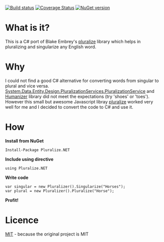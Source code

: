 [![Build status](https://ci.appveyor.com/api/projects/status/orkh8wfdq6rk3pyo?svg=true)](https://ci.appveyor.com/project/sarathkcm/pluralize-net)  [![Coverage Status](https://coveralls.io/repos/github/sarathkcm/Pluralize.NET/badge.svg?branch=master)](https://coveralls.io/github/sarathkcm/Pluralize.NET?branch=master)   [![NuGet version](https://badge.fury.io/nu/pluralize.net.svg)](https://www.nuget.org/packages/pluralize.net)
# What is it?
This is a C# port of Blake Embrey's [pluralize](https://github.com/blakeembrey/pluralize) library which helps in pluralizing and singularize any English word.
# Why
I could not find a good C# alternative for converting words from singular to plural and vice versa. [System.Data.Entity.Design.PluralizationServices.PluralizationService](https://msdn.microsoft.com/en-us/library/system.data.entity.design.pluralizationservices.pluralizationservice(v=vs.110).aspx) and [Humanizer](http://humanizr.net/) library did not meet the expectations (try 'shoes' or 'toes'). However this small but awesome Javascript libray [pluralize](https://github.com/blakeembrey/pluralize) worked very well for me and I decided to convert the code to C# and use it.
# How
**Install from NuGet**
```
Install-Package Pluralize.NET
```

**Include using directive**
```
using Pluralize.NET
```
**Write code**
```
var singular = new Pluralizer().Singularize("Horses");
var plural = new Pluralizer().Pluralize("Horse");
```

**Profit!**

# Licence
[MIT](https://github.com/sarathkcm/Pluralize.NET/blob/master/LICENCE) - because the original project is MIT
